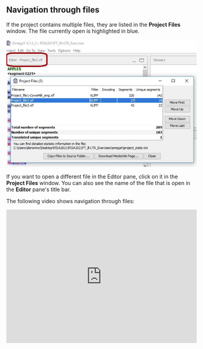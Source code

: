 ## Navigation through files

If the project contains multiple files, they are listed in the **Project Files** window. The file currently open is highlighted in blue.

![](../_assets/img/06_project_files_pane.jpg)

If you want to open a different file in the Editor pane, click on it in the **Project Files** window. You can also see the name of the file that is open in the **Editor** pane's title bar.

The following video shows navigation through files:

<div style="padding:69.95% 0 0 0;position:relative;"><iframe src="https://player.vimeo.com/video/780432248?h=e1e7e40817" style="position:absolute;top:0;left:0;width:100%;height:100%;" frameborder="0" allow="autoplay; fullscreen; picture-in-picture" allowfullscreen></iframe></div><script src="https://player.vimeo.com/api/player.js"></script>